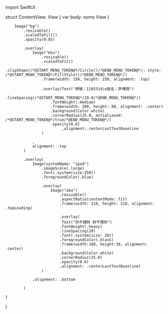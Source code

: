 import SwiftUI

struct ContentView: View {
    var body: some View {
        
        Image("bg")
            .resizable()
            .scaledToFill()
            .opacity(0.85)
        
            .overlay(
                Image("Hsu")
                    .resizable()
                    .scaledToFit()
                    .clipShape(/*@START_MENU_TOKEN@*/Circle()/*@END_MENU_TOKEN@*/, style: /*@START_MENU_TOKEN@*/FillStyle()/*@END_MENU_TOKEN@*/)
                    .frame(width: 150, height: 250, alignment: .top)
                
                    .overlay(Text("學號：1103314\n姓名：許博翔")
                        .lineSpacing(/*@START_MENU_TOKEN@*/10.0/*@END_MENU_TOKEN@*/)
                        .fontWeight(.medium)
                        .frame(width: 200, height: 80, alignment: .center)
                        .background(Color.white)
                        .cornerRadius(25.0, antialiased: /*@START_MENU_TOKEN@*/true/*@END_MENU_TOKEN@*/)
                        .opacity(0.6)
                             ,alignment:.centerLastTextBaseline
                    )
                
                ,
                alignment: .top
            )
        
            .overlay(
                Image(systemName: "ipad")
                    .imageScale(.large)
                    .font(.system(size:250))
                    .foregroundColor(.blue)
                
                    .overlay(
                        Image("aka")
                            .resizable()
                            .aspectRatio(contentMode:.fit)
                            .frame(width: 210, height: 210, alignment: .topLeading)
                        
                            .overlay(
                             Text("你不理財 財不理你")
                            .fontWeight(.heavy)
                            .lineSpacing(20)
                            .font(.system(size: 20))
                            .foregroundColor(.black)
                            .frame(width:180, height:30, alignment: .center)
                            .background(Color.white)
                            .cornerRadius(25.0)
                            .opacity(0.6)
                            ,alignment: .centerLastTextBaseline)
                    )
                
                ,alignment: .bottom
                
            )
    
    }
        
}


